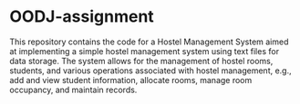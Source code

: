 # OODJ-assignment

This repository contains the code for a Hostel Management System aimed at implementing a simple hostel management system using text files for data storage. The system allows for the management of hostel rooms, students, and various operations associated with hostel management, e.g., add and view student information, allocate rooms, manage room occupancy, and maintain records.
